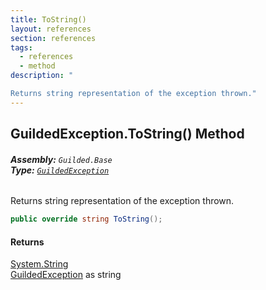 ```yaml
---
title: ToString()
layout: references
section: references
tags:
  - references
  - method
description: "

Returns string representation of the exception thrown."
---
```


## GuildedException.ToString() Method
###### **Assembly:** `Guilded.Base`<br/>**Type:** [`GuildedException`](GuildedException.md 'Guilded.Base.GuildedException')

Returns string representation of the exception thrown.

```csharp
public override string ToString();
```

#### Returns
[System.String](https://docs.microsoft.com/en-us/dotnet/api/System.String 'System.String')  
[GuildedException](GuildedException.md 'Guilded.Base.GuildedException') as string